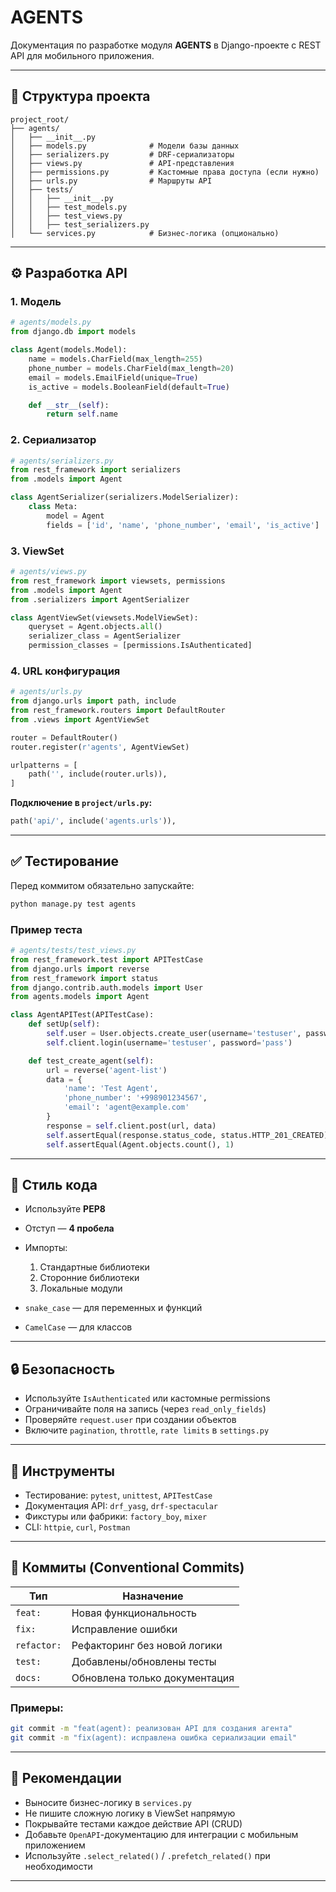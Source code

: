 # AGENTS

Документация по разработке модуля **AGENTS** в Django-проекте с REST API для мобильного приложения.

---

## 📂 Структура проекта

```
project_root/
├── agents/
│   ├── __init__.py
│   ├── models.py              # Модели базы данных
│   ├── serializers.py         # DRF-сериализаторы
│   ├── views.py               # API-представления
│   ├── permissions.py         # Кастомные права доступа (если нужно)
│   ├── urls.py                # Маршруты API
│   ├── tests/
│   │   ├── __init__.py
│   │   ├── test_models.py
│   │   ├── test_views.py
│   │   ├── test_serializers.py
│   └── services.py            # Бизнес-логика (опционально)
```

---

## ⚙️ Разработка API

### 1. Модель

```python
# agents/models.py
from django.db import models

class Agent(models.Model):
    name = models.CharField(max_length=255)
    phone_number = models.CharField(max_length=20)
    email = models.EmailField(unique=True)
    is_active = models.BooleanField(default=True)

    def __str__(self):
        return self.name
```

### 2. Сериализатор

```python
# agents/serializers.py
from rest_framework import serializers
from .models import Agent

class AgentSerializer(serializers.ModelSerializer):
    class Meta:
        model = Agent
        fields = ['id', 'name', 'phone_number', 'email', 'is_active']
```

### 3. ViewSet

```python
# agents/views.py
from rest_framework import viewsets, permissions
from .models import Agent
from .serializers import AgentSerializer

class AgentViewSet(viewsets.ModelViewSet):
    queryset = Agent.objects.all()
    serializer_class = AgentSerializer
    permission_classes = [permissions.IsAuthenticated]
```

### 4. URL конфигурация

```python
# agents/urls.py
from django.urls import path, include
from rest_framework.routers import DefaultRouter
from .views import AgentViewSet

router = DefaultRouter()
router.register(r'agents', AgentViewSet)

urlpatterns = [
    path('', include(router.urls)),
]
```

**Подключение в `project/urls.py`:**

```python
path('api/', include('agents.urls')),
```

---

## ✅ Тестирование

Перед коммитом обязательно запускайте:

```bash
python manage.py test agents
```

### Пример теста

```python
# agents/tests/test_views.py
from rest_framework.test import APITestCase
from django.urls import reverse
from rest_framework import status
from django.contrib.auth.models import User
from agents.models import Agent

class AgentAPITest(APITestCase):
    def setUp(self):
        self.user = User.objects.create_user(username='testuser', password='pass')
        self.client.login(username='testuser', password='pass')

    def test_create_agent(self):
        url = reverse('agent-list')
        data = {
            'name': 'Test Agent',
            'phone_number': '+998901234567',
            'email': 'agent@example.com'
        }
        response = self.client.post(url, data)
        self.assertEqual(response.status_code, status.HTTP_201_CREATED)
        self.assertEqual(Agent.objects.count(), 1)
```

---

## 📐 Стиль кода

* Используйте **PEP8**
* Отступ — **4 пробела**
* Импорты:

  1. Стандартные библиотеки
  2. Сторонние библиотеки
  3. Локальные модули
* `snake_case` — для переменных и функций
* `CamelCase` — для классов

---

## 🔒 Безопасность

* Используйте `IsAuthenticated` или кастомные permissions
* Ограничивайте поля на запись (через `read_only_fields`)
* Проверяйте `request.user` при создании объектов
* Включите `pagination`, `throttle`, `rate limits` в `settings.py`

---

## 🧪 Инструменты

* Тестирование: `pytest`, `unittest`, `APITestCase`
* Документация API: `drf_yasg`, `drf-spectacular`
* Фикстуры или фабрики: `factory_boy`, `mixer`
* CLI: `httpie`, `curl`, `Postman`

---

## 🔄 Коммиты (Conventional Commits)

| Тип         | Назначение                    |
| ----------- | ----------------------------- |
| `feat:`     | Новая функциональность        |
| `fix:`      | Исправление ошибки            |
| `refactor:` | Рефакторинг без новой логики  |
| `test:`     | Добавлены/обновлены тесты     |
| `docs:`     | Обновлена только документация |

### Примеры:

```bash
git commit -m "feat(agent): реализован API для создания агента"
git commit -m "fix(agent): исправлена ошибка сериализации email"
```

---

## 🧠 Рекомендации

* Выносите бизнес-логику в `services.py`
* Не пишите сложную логику в ViewSet напрямую
* Покрывайте тестами каждое действие API (CRUD)
* Добавьте `OpenAPI`-документацию для интеграции с мобильным приложением
* Используйте `.select_related()` / `.prefetch_related()` при необходимости

---
